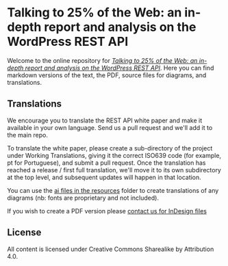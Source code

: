 # Talking to 25% of the Web: an in-depth report and analysis on the WordPress REST API

Welcome to the online repository for *[Talking to 25% of the Web: an in-depth report and analysis on the WordPress REST API](http://hmn.md)*. Here you can find markdown versions of the text, the PDF, source files for diagrams, and translations.

## Translations
We encourage you to translate the REST API white paper and make it available in your own language. Send us a pull request and we'll add it to the main repo.

To translate the white paper, please create a sub-directory of the project under Working Translations, giving it the correct ISO639 code (for example, pt for Portuguese), and submit a pull request. Once the translation has reached a release / first full translation, we'll move it to its own subdirectory at the top level, and subsequent updates will happen in that location.

You can use the [ai files in the resources](resources/) folder to create translations of any diagrams (nb: fonts are proprietary and not included).

If you wish to create a PDF version please [contact us for InDesign files](mailto:hello@hmn.md)

## License
All content is licensed under Creative Commons Sharealike by Attribution 4.0.
